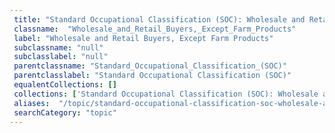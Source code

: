 ```yaml
--- 
 title: "Standard Occupational Classification (SOC): Wholesale and Retail Buyers, Except Farm Products" 
 classname:  "Wholesale_and_Retail_Buyers,_Except_Farm_Products" 
 label: "Wholesale and Retail Buyers, Except Farm Products" 
 subclassname: "null" 
 subclasslabel: "null" 
 parentclassname: "Standard_Occupational_Classification_(SOC)" 
 parentclasslabel: "Standard Occupational Classification (SOC)" 
 equalentCollections: [] 
 collections: ['Standard Occupational Classification (SOC): Wholesale and Retail Buyers, Except Farm Products']
 aliases:  "/topic/standard-occupational-classification-soc-wholesale-and-retail-buyers-except-farm-products"  
 searchCategory: "topic" 
---
```

